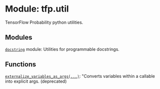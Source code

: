 <div itemscope itemtype="http://developers.google.com/ReferenceObject">
<meta itemprop="name" content="tfp.util" />
<meta itemprop="path" content="Stable" />
</div>

# Module: tfp.util

TensorFlow Probability python utilities.

## Modules

[`docstring`](../tfp/util/docstring.md) module: Utilities for programmable docstrings.

## Functions

[`externalize_variables_as_args(...)`](../tfp/util/externalize_variables_as_args.md): "Converts variables within a callable into explicit args. (deprecated)

